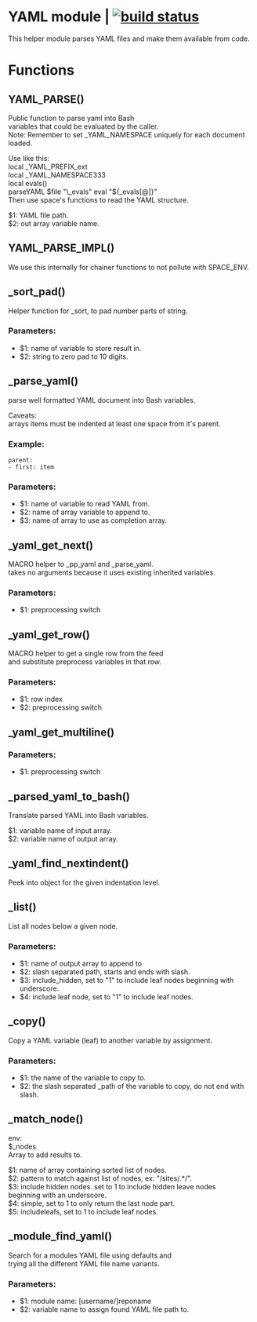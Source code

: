 # YAML module | [![build status](https://gitlab.com/space-sh/yaml/badges/master/pipeline.svg)](https://gitlab.com/space-sh/yaml/commits/master)

This helper module parses YAML files and make them available from code.



# Functions 

## YAML\_PARSE()  
  
  
Public function to parse yaml into Bash  
variables that could be evaluated by the caller.  
Note: Remember to set \_YAML\_NAMESPACE uniquely for each document loaded.  
  
Use like this:  
local \_YAML\_PREFIX\_ext  
local \_YAML\_NAMESPACE333  
local evals()  
parseYAML $file "\_evals"  
eval "${\_evals[@]}"  
Then use space's functions to read the YAML structure.  
  
$1: YAML file path.  
$2: out array variable name.  
  
  
  
## YAML\_PARSE\_IMPL()  
We use this internally for chainer functions to not pollute with SPACE\_ENV.  
  
## \_sort\_pad()  
  
  
  
Helper function for \_sort, to pad number parts of string.  
  
### Parameters:  
- $1: name of variable to store result in.  
- $2: string to zero pad to 10 digits.  
  
  
  
## \_parse\_yaml()  
  
  
  
parse well formatted YAML document into Bash variables.  
  
Caveats:  
arrays items must be indented at least one space from it's parent.  
### Example:  
  
` parent: `  
` - first: item `  
  
  
### Parameters:  
- $1: name of variable to read YAML from.  
- $2: name of array variable to append to.  
- $3: name of array to use as completion array.  
  
  
  
## \_yaml\_get\_next()  
  
  
  
MACRO helper to \_pp\_yaml and \_parse\_yaml.  
takes no arguments because it uses existing inherited variables.  
  
### Parameters:  
- $1: preprocessing switch  
  
  
  
## \_yaml\_get\_row()  
  
  
  
MACRO helper to get a single row from the feed  
and substitute preprocess variables in that row.  
  
### Parameters:  
- $1: row index  
- $2: preprocessing switch  
  
  
  
## \_yaml\_get\_multiline()  
  
  
  
### Parameters:  
- $1: preprocessing switch  
  
  
  
## \_parsed\_yaml\_to\_bash()  
  
  
Translate parsed YAML into Bash variables.  
  
$1: variable name of input array.  
$2: variable name of output array.  
  
  
  
## \_yaml\_find\_nextindent()  
  
  
  
Peek into object for the given indentation level.  
  
  
## \_list()  
  
  
  
List all nodes below a given node.  
  
### Parameters:  
- $1: name of output array to append to  
- $2: slash separated path, starts and ends with slash.  
- $3: include\_hidden, set to "1" to include leaf nodes beginning with underscore.  
- $4: include leaf node, set to "1" to include leaf nodes.  
  
  
  
## \_copy()  
  
  
  
Copy a YAML variable (leaf) to another variable by assignment.  
  
### Parameters:  
- $1: the name of the variable to copy to.  
- $2: the slash separated \_path of the variable to copy, do not end with slash.  
  
  
  
## \_match\_node()  
  
  
  
env:  
$\_nodes  
Array to add results to.  
  
$1: name of array containing sorted list of nodes.  
$2: pattern to match against list of nodes, ex: "/sites/.*/".  
$3: include hidden nodes. set to 1 to include hidden leave nodes  
beginning with an underscore.  
$4: simple, set to 1 to only return the last node part.  
$5: includeleafs, set to 1 to include leaf nodes.  
  
  
  
## \_module\_find\_yaml()  
  
  
  
Search for a modules YAML file using defaults and  
trying all the different YAML file name variants.  
  
### Parameters:  
- $1: module name: [username/]reponame  
- $2: variable name to assign found YAML file path to.  
  
  
  
